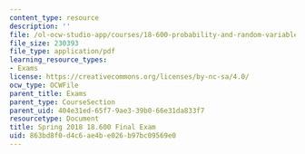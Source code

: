 ```yaml
---
content_type: resource
description: ''
file: /ol-ocw-studio-app/courses/18-600-probability-and-random-variables-fall-2019/863bd8f0d4c6ae4be026b97bc09569e0_MIT18_600F19_final_2018.pdf
file_size: 230393
file_type: application/pdf
learning_resource_types:
- Exams
license: https://creativecommons.org/licenses/by-nc-sa/4.0/
ocw_type: OCWFile
parent_title: Exams
parent_type: CourseSection
parent_uid: 404e31ed-65f7-9ae3-39b0-66e31da833f7
resourcetype: Document
title: Spring 2018 18.600 Final Exam
uid: 863bd8f0-d4c6-ae4b-e026-b97bc09569e0
---
```

